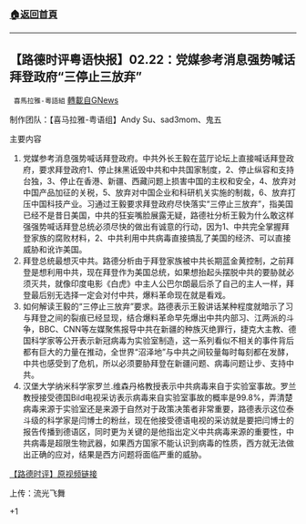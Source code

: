 ###  [:house:返回首頁](https://github.com/ourhimalayas/txt)
---

## 【路德时评粤语快报】02.22：党媒参考消息强势喊话拜登政府“三停止三放弃”
` 喜馬拉雅-粵語組` [轉載自GNews](https://gnews.org/zh-hans/927772/)

制作团队：【喜马拉雅-粤语组】Andy Su、sad3mom、鬼五



主要内容

1. 党媒参考消息强势喊话拜登政府。中共外长王毅在蓝厅论坛上直接喊话拜登政府，要求拜登政府1、停止抹黑诋毁中共和中共国家制度，2、停止纵容和支持台独，3、停止在香港、新疆、西藏问题上损害中国的主权和安全，4、放弃对中国产品加征的关税，5、放弃对中国企业和科研机关实施的制裁，6、放弃打压中国科技产业。习通过王毅要求拜登政府尽快落实“三停止三放弃”，指美国已经不是昔日美国，中共的狂妄嘴脸展露无疑，路德社分析王毅为什么敢这样强强势喊话拜登总统必须尽快的做出有诚意的行动，因为1、中共完全掌握拜登家族的腐败材料，2、中共利用中共病毒直接搞乱了美国的经济、可以直接威胁和讹诈美国。
2. 拜登总统最想灭中共。路德分析由于拜登家族被中共长期蓝金黄控制，之前拜登是想利用中共，现在拜登作为美国总统，如果想抬起头摆脱中共的要胁就必须灭共，就像印度电影《白虎》中主人公巴尔朗最后杀了自己的主人一样，拜登最后别无选择一定会对付中共，爆料革命现在就是看戏。
3. 如何解读王毅的“三停止三放弃”要求。路德表示王毅讲话某种程度就暗示了习与拜登之间的裂痕已经显现，结合爆料革命早先爆出中共内部习、江两派的斗争，BBC、CNN等左媒聚焦报导中共在新疆的种族灭绝罪行，捷克大主教、德国科学家等公开表示新冠病毒为实验室制造，这一系列看似不相关的事件背后都有巨大的力量在推动，全世界“沼泽地”与中共之间较量每时每刻都在发酵，中共也感受到了危机，所以必须要胁拜登在新疆问题、病毒问题让步、支持中共。
4. 汉堡大学纳米科学家罗兰.维森丹格教授表示中共病毒来自于实验室事故。罗兰教授接受德国Bild电视采访表示病毒来自实验室事故的概率是99.8%，弄清楚病毒来源于实验室还是来源于自然对于政策决策者非常重要，路德表示这位泰斗级的科学家是闫博士的粉丝，现在他接受德语电视的采访就是要把闫博士的报告传播到德语区，同时更为关键的是他指出定义中共病毒来源的重要性，中共病毒是超限生物武器，如果西方国家不能认识到病毒的性质，西方就无法做出正确的应对，结果是西方问题将面临严重的威胁。


[【路德时评】原视频链接](https://youtu.be/jkll_18Uh9Q)

上传：流光飞舞

+1
